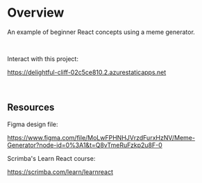 # Overview

An example of beginner React concepts using a meme generator.

<br>

Interact with this project:

https://delightful-cliff-02c5ce810.2.azurestaticapps.net

<br>

## Resources

Figma design file: 

https://www.figma.com/file/MoLwFPHNHJVrzdFurxHzNV/Meme-Generator?node-id=0%3A1&t=Q8vTmeRuFzkp2u8F-0

Scrimba's Learn React course: 

https://scrimba.com/learn/learnreact
